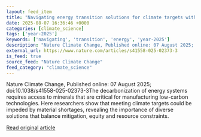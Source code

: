 ```yaml
---
layout: feed_item
title: "Navigating energy transition solutions for climate targets with minerals constraint"
date: 2025-08-07 16:36:46 +0000
categories: [climate_science]
tags: ['year-2025']
keywords: ['navigating', 'transition', 'energy', 'year-2025']
description: "Nature Climate Change, Published online: 07 August 2025; doi:10"
external_url: https://www.nature.com/articles/s41558-025-02373-3
is_feed: true
source_feed: "Nature Climate Change"
feed_category: "climate_science"
---
```


Nature Climate Change, Published online: 07 August 2025; doi:10.1038/s41558-025-02373-3The decarbonization of energy systems requires access to minerals that are critical for manufacturing low-carbon technologies. Here researchers show that meeting climate targets could be impeded by material shortages, revealing the importance of diverse solutions that balance mitigation, equity and resource constraints.

[Read original article](https://www.nature.com/articles/s41558-025-02373-3)
